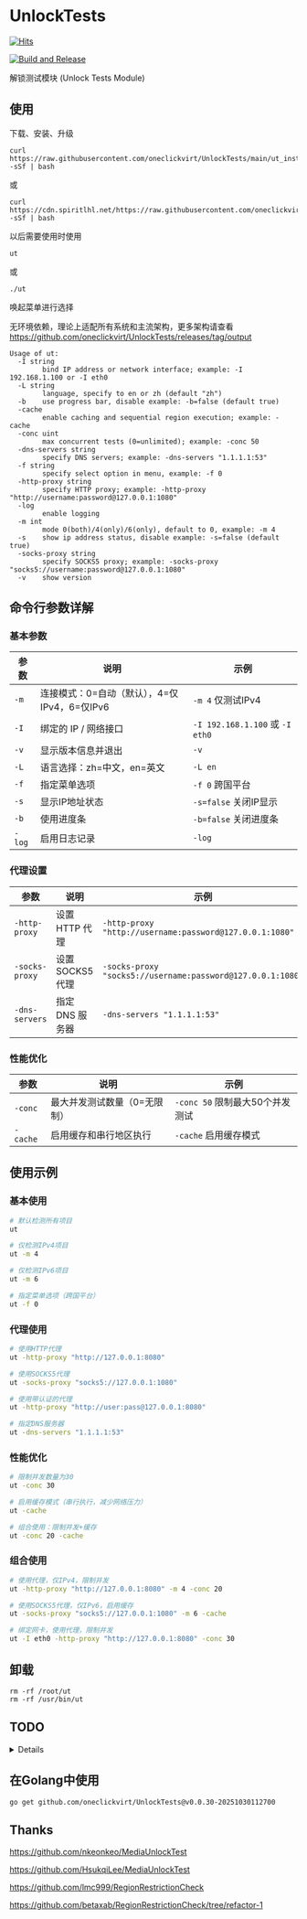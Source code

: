 # UnlockTests

[![Hits](https://hits.spiritlhl.net/UnlockTests.svg?action=hit&title=Hits&title_bg=%23555555&count_bg=%230eecf8&edge_flat=false)](https://hits.spiritlhl.net)

[![Build and Release](https://github.com/oneclickvirt/UnlockTests/actions/workflows/main.yaml/badge.svg)](https://github.com/oneclickvirt/UnlockTests/actions/workflows/main.yaml)

解锁测试模块 (Unlock Tests Module)

## 使用

下载、安装、升级

```shell
curl https://raw.githubusercontent.com/oneclickvirt/UnlockTests/main/ut_install.sh -sSf | bash
```

或

```
curl https://cdn.spiritlhl.net/https://raw.githubusercontent.com/oneclickvirt/UnlockTests/main/ut_install.sh -sSf | bash
```

以后需要使用时使用

```
ut
```

或

```
./ut
```

唤起菜单进行选择

无环境依赖，理论上适配所有系统和主流架构，更多架构请查看 https://github.com/oneclickvirt/UnlockTests/releases/tag/output

```
Usage of ut:
  -I string
        bind IP address or network interface; example: -I 192.168.1.100 or -I eth0
  -L string
        language, specify to en or zh (default "zh")
  -b    use progress bar, disable example: -b=false (default true)
  -cache
        enable caching and sequential region execution; example: -cache
  -conc uint
        max concurrent tests (0=unlimited); example: -conc 50
  -dns-servers string
        specify DNS servers; example: -dns-servers "1.1.1.1:53"
  -f string
        specify select option in menu, example: -f 0
  -http-proxy string
        specify HTTP proxy; example: -http-proxy "http://username:password@127.0.0.1:1080"
  -log
        enable logging
  -m int
        mode 0(both)/4(only)/6(only), default to 0, example: -m 4
  -s    show ip address status, disable example: -s=false (default true)
  -socks-proxy string
        specify SOCKS5 proxy; example: -socks-proxy "socks5://username:password@127.0.0.1:1080"
  -v    show version
```

## 命令行参数详解

### 基本参数

| 参数 | 说明 | 示例 |
|------|------|------|
| `-m` | 连接模式：0=自动（默认），4=仅IPv4，6=仅IPv6 | `-m 4` 仅测试IPv4 |
| `-I` | 绑定的 IP / 网络接口 | `-I 192.168.1.100` 或 `-I eth0` |
| `-v` | 显示版本信息并退出 | `-v` |
| `-L` | 语言选择：zh=中文，en=英文 | `-L en` |
| `-f` | 指定菜单选项 | `-f 0` 跨国平台 |
| `-s` | 显示IP地址状态 | `-s=false` 关闭IP显示 |
| `-b` | 使用进度条 | `-b=false` 关闭进度条 |
| `-log` | 启用日志记录 | `-log` |

### 代理设置

| 参数 | 说明 | 示例 |
|------|------|------|
| `-http-proxy` | 设置 HTTP 代理 | `-http-proxy "http://username:password@127.0.0.1:1080"` |
| `-socks-proxy` | 设置 SOCKS5 代理 | `-socks-proxy "socks5://username:password@127.0.0.1:1080"` |
| `-dns-servers` | 指定 DNS 服务器 | `-dns-servers "1.1.1.1:53"` |

### 性能优化

| 参数 | 说明 | 示例 |
|------|------|------|
| `-conc` | 最大并发测试数量（0=无限制） | `-conc 50` 限制最大50个并发测试 |
| `-cache` | 启用缓存和串行地区执行 | `-cache` 启用缓存模式 |

## 使用示例

### 基本使用

```bash
# 默认检测所有项目
ut

# 仅检测IPv4项目
ut -m 4

# 仅检测IPv6项目
ut -m 6

# 指定菜单选项（跨国平台）
ut -f 0
```

### 代理使用

```bash
# 使用HTTP代理
ut -http-proxy "http://127.0.0.1:8080"

# 使用SOCKS5代理
ut -socks-proxy "socks5://127.0.0.1:1080"

# 使用带认证的代理
ut -http-proxy "http://user:pass@127.0.0.1:8080"

# 指定DNS服务器
ut -dns-servers "1.1.1.1:53"
```

### 性能优化

```bash
# 限制并发数量为30
ut -conc 30

# 启用缓存模式（串行执行，减少网络压力）
ut -cache

# 组合使用：限制并发+缓存
ut -conc 20 -cache
```

### 组合使用

```bash
# 使用代理，仅IPv4，限制并发
ut -http-proxy "http://127.0.0.1:8080" -m 4 -conc 20

# 使用SOCKS5代理，仅IPv6，启用缓存
ut -socks-proxy "socks5://127.0.0.1:1080" -m 6 -cache

# 绑定网卡，使用代理，限制并发
ut -I eth0 -http-proxy "http://127.0.0.1:8080" -conc 30
```

## 卸载

```
rm -rf /root/ut
rm -rf /usr/bin/ut
```

## TODO

<details>

### 无效检测

需要重新构建检测逻辑

```
ElevenSportsTW

CineMax

NPO Start Plus                   Unknown: Token get null

KPLUS - ssoToken 已过期

TV360 - 登录认证已过期

Salto - Get remote error: tls: unrecognized name

PCRJP - stream error: stream ID 1; INTERNAL_ERROR; received from peer
```

### 部分失效

有替代的检测，但仍保留失效检测的部分，未知是否完全失效

```
TikTok - 在 hk、jp 上测试时不时测不出，在 tw 上失效的概率更大，其他地区没有问题

BilibiliID - 对应URL请求无论如何都返回为空 {"code":10004001,"message":"10004001","ttl":1,"data":null}

BilibiliTH - 对应URL请求无论如何都返回为空 {"code":10004001,"message":"10004001","ttl":1,"data":null}

BilibiliVN - 对应URL请求无论如何都返回为空 {"code":10004001,"message":"10004001","ttl":1,"data":null}
```

### 无需支持

不需要再做支持

```
KBSAmerican - 不再支持本地区

Paravi - 已迁移并集成到 U-NEXT 中。由于整合，除了传统的Paravi作品外，现在还有电影、动漫、亚洲和外国戏剧等等可以无限观看。

HBOGOEurope - api.ugw.hbogo.eu 已经 host 为空了 查询不到内容

HBOSpain - api-discovery.hbo.eu 的 host 已经为空了

HBOGO - 被 HBOMax 替代合并了

HBO_Nordic - 被合并了

HBO_Portugal - 被合并了

PopcornFlix - 已关服

WorldFlipper - 已关服

KonosubaFD - 已关服
```

</details>

## 在Golang中使用

```
go get github.com/oneclickvirt/UnlockTests@v0.0.30-20251030112700
```

## Thanks

https://github.com/nkeonkeo/MediaUnlockTest

https://github.com/HsukqiLee/MediaUnlockTest

https://github.com/lmc999/RegionRestrictionCheck

https://github.com/betaxab/RegionRestrictionCheck/tree/refactor-1
